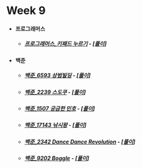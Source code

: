# Week 9

- #### 프로그래머스

  - ##### [프로그래머스_키패드 누르기](https://programmers.co.kr/learn/courses/30/lessons/67256) - [[풀이](https://github.com/catch4/Song/blob/master/week9/keypad.cpp)]

  

- #### 백준

  - ##### [백준_6593 상범빌딩](https://www.acmicpc.net/problem/6593) - [[풀이](https://github.com/catch4/Song/blob/master/week9/6593_Sangbum%20building.cpp)]
  
  - ##### [백준_2239 스도쿠](https://www.acmicpc.net/problem/2239) - [[풀이](https://github.com/catch4/Song/blob/master/week9/2239_sdoku.cpp)]
  
  - ##### [백준_1507 궁금한 민호](https://www.acmicpc.net/problem/1507) - [[풀이](https://github.com/catch4/Song/blob/master/week9/1507_minho.cpp)]
  
  - ##### [백준_17143 낚시왕](https://www.acmicpc.net/problem/17143) - [[풀이](https://github.com/catch4/Song/blob/master/week9/17143_king_of_fishing.cpp)]
  
  - ##### [백준_2342 Dance Dance Revolution](https://www.acmicpc.net/problem/2342) - [[풀이](https://github.com/catch4/Song/blob/master/week9/2342_DanceDanceRevolution.cpp)]
  
  - ##### [백준_9202 Boggle](https://www.acmicpc.net/problem/9202) - [[풀이](https://github.com/catch4/Song/blob/master/week9/9202_Boggle.cpp)]
